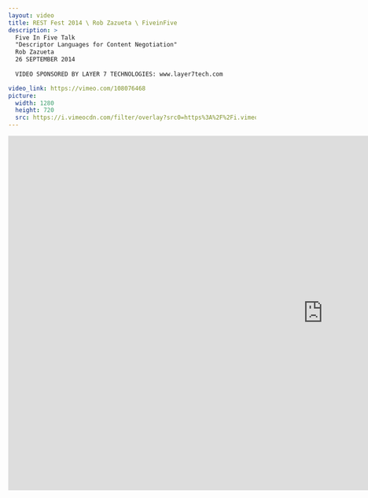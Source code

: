 ```yaml
---
layout: video
title: REST Fest 2014 \ Rob Zazueta \ FiveinFive
description: >
  Five In Five Talk
  "Descriptor Languages for Content Negotiation"
  Rob Zazueta
  26 SEPTEMBER 2014
  
  VIDEO SPONSORED BY LAYER 7 TECHNOLOGIES: www.layer7tech.com

video_link: https://vimeo.com/108076468
picture:
  width: 1280
  height: 720
  src: https://i.vimeocdn.com/filter/overlay?src0=https%3A%2F%2Fi.vimeocdn.com%2Fvideo%2F491714445_1280x720.jpg&src1=http%3A%2F%2Ff.vimeocdn.com%2Fp%2Fimages%2Fcrawler_play.png
---
```

<iframe src="https://player.vimeo.com/video/108076468?title=0&byline=0&portrait=0&badge=0&autopause=0&player_id=0" width="1280" height="720" frameborder="0" title="REST Fest 2014 \ Rob Zazueta \ FiveinFive" webkitallowfullscreen mozallowfullscreen allowfullscreen></iframe>